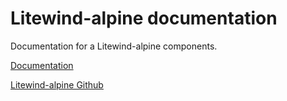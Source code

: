 # Litewind-alpine documentation

Documentation for a Litewind-alpine components.

[Documentation](https://litewind-alpine.netlify.app/documentation/introduction/)

[Litewind-alpine Github](https://github.com/maciejg-git/litewind-alpine)
